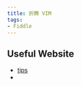 ```yaml
---
title: 折腾 VIM
tags:
- Fiddle
---
```

## Useful Website

- [tips](https://vim.fandom.com/wiki/Vim_Tips_Wiki)
- 
